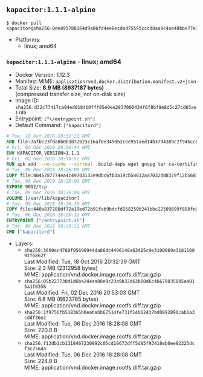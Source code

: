 ## `kapacitor:1.1.1-alpine`

```console
$ docker pull kapacitor@sha256:0ee895788164d9a06fd4ee8ecdad75595cccd8aa9c4ae40bbe77e3247cfe0a24
```

-	Platforms:
	-	linux; amd64

### `kapacitor:1.1.1-alpine` - linux; amd64

-	Docker Version: 1.12.3
-	Manifest MIME: `application/vnd.docker.distribution.manifest.v2+json`
-	Total Size: **8.9 MB (8937187 bytes)**  
	(compressed transfer size, not on-disk size)
-	Image ID: `sha256:d32c77417ca94ed0184b0fff85e0ee2837000434f6f8bf9e8d5c27cd65ae17db`
-	Entrypoint: `["\/entrypoint.sh"]`
-	Default Command: `["kapacitord"]`

```dockerfile
# Tue, 18 Oct 2016 20:31:22 GMT
ADD file:7afbc23fda8b0b3872623c16af8e3490b2cee951aed14b3794389c2f946cc8c7 in / 
# Fri, 02 Dec 2016 20:50:44 GMT
ENV KAPACITOR_VERSION=1.1.1
# Fri, 02 Dec 2016 20:50:52 GMT
RUN apk add --no-cache --virtual .build-deps wget gnupg tar ca-certificates &&     update-ca-certificates &&     gpg --keyserver hkp://ha.pool.sks-keyservers.net         --recv-keys 05CE15085FC09D18E99EFB22684A14CF2582E0C5 &&     wget -q https://dl.influxdata.com/kapacitor/releases/kapacitor-${KAPACITOR_VERSION}-static_linux_amd64.tar.gz.asc &&     wget -q https://dl.influxdata.com/kapacitor/releases/kapacitor-${KAPACITOR_VERSION}-static_linux_amd64.tar.gz &&     gpg --batch --verify kapacitor-${KAPACITOR_VERSION}-static_linux_amd64.tar.gz.asc kapacitor-${KAPACITOR_VERSION}-static_linux_amd64.tar.gz &&     mkdir -p /usr/src &&     tar -C /usr/src -xzf kapacitor-${KAPACITOR_VERSION}-static_linux_amd64.tar.gz &&     rm -f /usr/src/kapacitor-*/kapacitor.conf &&     chmod +x /usr/src/kapacitor-*/* &&     cp -a /usr/src/kapacitor-*/* /usr/bin/ &&     rm -rf *.tar.gz* /usr/src /root/.gnupg &&     apk del .build-deps
# Tue, 06 Dec 2016 18:26:09 GMT
COPY file:4046787774ea4c49703132e9dbc6fb3a19cb54632aa7032dd8379f12b56034d9 in /etc/kapacitor/kapacitor.conf 
# Tue, 06 Dec 2016 18:26:09 GMT
EXPOSE 9092/tcp
# Tue, 06 Dec 2016 18:26:09 GMT
VOLUME [/var/lib/kapacitor]
# Tue, 06 Dec 2016 18:26:10 GMT
COPY file:440a837280df72a19ed72b91fab9bdcfd268250b241bbc22509699f880fe0d17 in /entrypoint.sh 
# Tue, 06 Dec 2016 18:26:11 GMT
ENTRYPOINT ["/entrypoint.sh"]
# Tue, 06 Dec 2016 18:26:11 GMT
CMD ["kapacitord"]
```

-	Layers:
	-	`sha256:3690ec4760f95690944da86dc4496148a63d85c9e3100669a318110092f6862f`  
		Last Modified: Tue, 18 Oct 2016 20:32:39 GMT  
		Size: 2.3 MB (2312958 bytes)  
		MIME: application/vnd.docker.image.rootfs.diff.tar.gzip
	-	`sha256:05b227730d1d6ba244aa88e9c23a9b32d63b80d6c46679035805a4015a1f0358`  
		Last Modified: Fri, 02 Dec 2016 20:53:03 GMT  
		Size: 6.6 MB (6623785 bytes)  
		MIME: application/vnd.docker.image.rootfs.diff.tar.gzip
	-	`sha256:1f9756fb518365b0eababb67514fe731f14b62437bd0892890cab1a3cddf36e2`  
		Last Modified: Tue, 06 Dec 2016 18:28:08 GMT  
		Size: 220.0 B  
		MIME: application/vnd.docker.image.rootfs.diff.tar.gzip
	-	`sha256:f13db1cb1318467230892c05cd18673dff5d85f93418eb0ee82325dcf3c2564a`  
		Last Modified: Tue, 06 Dec 2016 18:28:08 GMT  
		Size: 224.0 B  
		MIME: application/vnd.docker.image.rootfs.diff.tar.gzip
